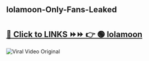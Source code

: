 
 ## lolamoon-Only-Fans-Leaked

# <h2><a href="https://clipsfans.com/lolamoon&ref=git">🔗 Click to LINKS ⏩⏩ 👉 🟢 lolamoon </a></h2>

<a href="https://clipsfans.com/lolamoon&ref=git" rel="nofollow" data-target="animated-image.originalLink"><img src="https://i.ibb.co.com/xMMVF88/686577567.gif" alt="Viral Video Original" style="max-width: 100%; display: inline-block;" data-target="animated-image.originalImage"></a>

